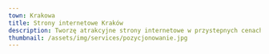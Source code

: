 ```yaml
---
town: Krakowa
title: Strony internetowe Kraków
description: Tworzę atrakcyjne strony internetowe w przystepnych cenach dla firm z Krakowa. Zadzwoń do mnie +48 788 660 190
thumbnail: /assets/img/services/pozycjonowanie.jpg
---
```



